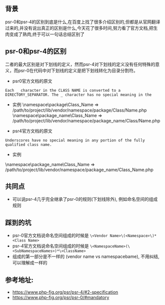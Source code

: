 ## 背景
psr-0和psr-4的区别到底是什么,在百度上找了很多介绍区别的,但都是从官网翻译过来的,并没有说出真正的区别是什么,今天花了很多时间,努力看了官方文档,把生肉变成了熟肉,终于可以一句话总结区别了

## psr-0和psr-4的区别
二者的最大区别是对下划线的定义，然而psr-4对下划线的定义没有任何特殊的意义，而psr-0在代码中对下划线的定义是把下划线转化为目录分割符。
- psr0官方文档的原文

```Each _ character in the CLASS NAME is converted to a DIRECTORY_SEPARATOR. The _ character has no special meaning in the``` 
- 实例
\namespace\package\Class_Name => /path/to/project/lib/vendor/namespace/package/Class/Name.php
\namespace\package_name\Class_Name => /path/to/project/lib/vendor/namespace/package_name/Class/Name.php

- psr4官方文档的原文

```Underscores have no special meaning in any portion of the fully qualified class name.```

- 实例

\namespace\package_name\Class_Name => /path/to/project/lib/vendor/namespace/package_name/Class_Name.php

## 共同点

- 可以说psr-4几乎完全继承了psr-0的规则(下划线除外), 例如命名空间的组成规则

## 踩到的坑

- psr-0官方文档说命名空间组成的时候是
```\<Vendor Name>\(<Namespace>\)*<Class Name>```
- psr-4官方文档说命名空间组成的时候是
```\<NamespaceName>(\<SubNamespaceNames>)*\<ClassName>```
- 组成的第一部分是不一样的 (vendor name vs namespacebame), 不用纠结,可以理解成一样的 

## 参考地址:

- https://www.php-fig.org/psr/psr-4/#2-specification
- https://www.php-fig.org/psr/psr-0/#mandatory

